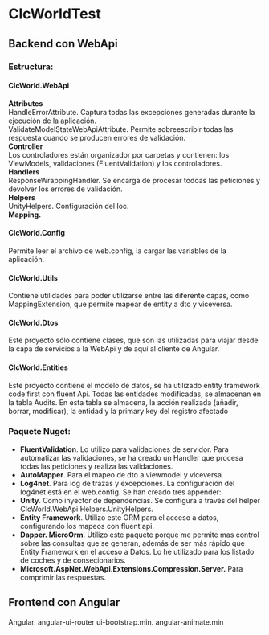 # ClcWorldTest

## Backend con WebApi
### **Estructura:**  
#### ClcWorld.WebApi  
**Attributes**  
HandleErrorAttribute. Captura todas las excepciones generadas durante la ejecución de la aplicación.  
ValidateModelStateWebApiAttribute. Permite sobreescribir todas las respuesta cuando se producen errores de validación.  
**Controller**  
Los controladores están organizador por carpetas y contienen: los ViewModels, validaciones (FluentValidation) y los controladores.  
**Handlers**  
ResponseWrappingHandler. Se encarga de procesar todoas las peticiones y devolver los errores de validación.  
**Helpers**  
UnityHelpers. Configuración del Ioc.  
**Mapping.**  
#### ClcWorld.Config
Permite leer el archivo de web.config, la cargar las variables de la aplicación.
#### ClcWorld.Utils
Contiene utilidades para poder utilizarse entre las diferente capas, como MappingExtension, que permite mapear de entity a dto y viceversa.
#### ClcWorld.Dtos
Este proyecto sólo contiene clases, que son las utilizadas para viajar desde la capa de servicios a la WebApi y de aquí al cliente de Angular.
#### ClcWorld.Entities
Este proyecto contiene el modelo de datos, se ha utilizado entity framework code first con fluent Api. 
Todas las entidades modificadas, se almacenan en la tabla Audits. En esta tabla se almacena, la acción realizada (añadir, borrar, modificar), la entidad y la primary key del registro afectado
### Paquete Nuget:
- **FluentValidation**. Lo utilizo para validaciones de servidor. Para automatizar las validaciones, se ha creado un Handler que procesa todas las peticiones y realiza las validaciones.
- **AutoMapper**. Para el mapeo de dto a viewmodel y viceversa.
- **Log4net**. Para log de trazas y excepciones. La configuración del log4net está en el web.config. Se han creado tres appender:
- **Unity**. Como inyector de dependencias. Se configura a través del helper ClcWorld.WebApi.Helpers.UnityHelpers.
- **Entity Framework**. Utilizo este ORM para el acceso a datos, configurando los mapeos con fluent api.
- **Dapper. MicroOrm**. Utilizo este paquete porque me permite mas control sobre las consultas que se generan, además de ser más rápido que Entity Framework en el acceso a Datos. Lo he utilizado para los listado de coches y de consecionarios.
- **Microsoft.AspNet.WebApi.Extensions.Compression.Server.** Para comprimir las respuestas.

## Frontend con Angular
Angular.
angular-ui-router
ui-bootstrap.min.
angular-animate.min

